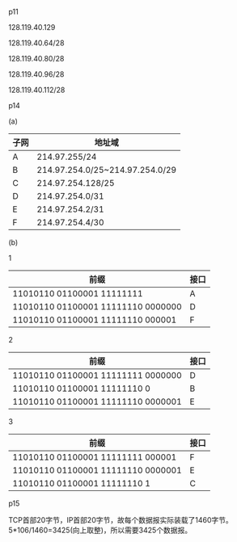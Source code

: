 p11

128.119.40.129

128.119.40.64/28

128.119.40.80/28

128.119.40.96/28

128.119.40.112/28



p14

(a)

| 子网 | 地址域                          |
| ---- | ------------------------------- |
| A    | 214.97.255/24                   |
| B    | 214.97.254.0/25~214.97.254.0/29 |
| C    | 214.97.254.128/25               |
| D    | 214.97.254.0/31                 |
| E    | 214.97.254.2/31                 |
| F    | 214.97.254.4/30                 |

(b)

1

| 前缀                               | 接口 |
| ---------------------------------- | ---- |
| 11010110 01100001 11111111         | A    |
| 11010110 01100001 11111110 0000000 | D    |
| 11010110 01100001 11111110 000001  | F    |

2

| 前缀                               | 接口 |
| ---------------------------------- | ---- |
| 11010110 01100001 11111111 0000000 | D    |
| 11010110 01100001 11111110 0       | B    |
| 11010110 01100001 11111110 0000001 | E    |

3

| 前缀                               | 接口 |
| ---------------------------------- | ---- |
| 11010110 01100001 11111111 000001  | F    |
| 11010110 01100001 11111110 0000001 | E    |
| 11010110 01100001 11111110 1       | C    |



p15

​		TCP首部20字节，IP首部20字节，故每个数据报实际装载了1460字节。5*106/1460=3425(向上取整)，所以需要3425个数据报。 